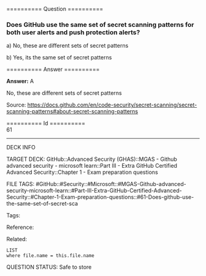 ========== Question ==========  

### Does GitHub use the same set of secret scanning patterns for both user alerts and push protection alerts?

a) No, these are different sets of secret patterns

b) Yes, its the same set of secret patterns  

========== Answer ==========  

**Answer:** A

No, these are different sets of secret patterns

Source: https://docs.github.com/en/code-security/secret-scanning/secret-scanning-patterns#about-secret-scanning-patterns

========== Id ==========  
61

---

DECK INFO

TARGET DECK: GitHub::Advanced Security (GHAS)::MGAS - Github advanced security - microsoft learn::Part III - Extra GitHub Certified Advanced Security::Chapter 1 - Exam preparation questions

FILE TAGS: #GitHub::#Security::#Microsoft::#MGAS-Github-advanced-security-microsoft-learn::#Part-III-Extra-GitHub-Certified-Advanced-Security::#Chapter-1-Exam-preparation-questions::#61-Does-github-use-the-same-set-of-secret-sca

Tags:

Reference:

Related:

```dataview
LIST
where file.name = this.file.name
```

QUESTION STATUS: Safe to store
